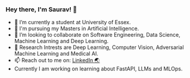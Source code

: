 ### Hey there, I'm Saurav!  👋


- 🔭 I’m currently a student at University of Essex.
- 🌱 I'm pursuing my Masters in Artificial Intelligence.
- 👯 I’m looking to collaborate on Software Engineering, Data Science, Machine Learning and Deep Learning.
- 💬 Research Intrests are Deep Learning, Computer Vision, Adversarial Machine Learning and Medical AI. <!-- - 🤔 I’m looking for help with ... -->
- 📫 Reach out to me on: [LinkedIn 🌏](https://www.linkedin.com/in/sauravthakur487/)
- Currently I am working on learning about FastAPI, LLMs and MLOps.
<!-- - ⚡ Fun fact: I am also a musician -->
<!-- - 😄 Pronouns: He/Him -->

<!-- <img src="https://github-readme-stats.vercel.app/api?username=saurav-thakur&&show_icons=true&title_color=ffffff&icon_color=bb2acf&text_color=daf7dc&bg_color=151515&hide=contribs,prs"> -->


